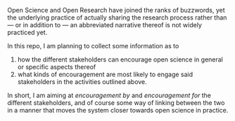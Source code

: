 Open Science and Open Research have joined the ranks of buzzwords, yet the underlying practice of actually sharing the research process rather than &mdash; or in addition to &mdash; an abbreviated narrative thereof is not widely practiced yet.

In this repo, I am planning to collect some information as to

1. how the different stakeholders can encourage open science in general or specific aspects thereof
1. what kinds of encouragement are most likely to engage said stakeholders in the activities outlined above.

In short, I am aiming at *encouragement by* and *encouragement for* the different stakeholders, and of course some way of linking between the two in a manner that moves the system closer towards open science in practice.

 
